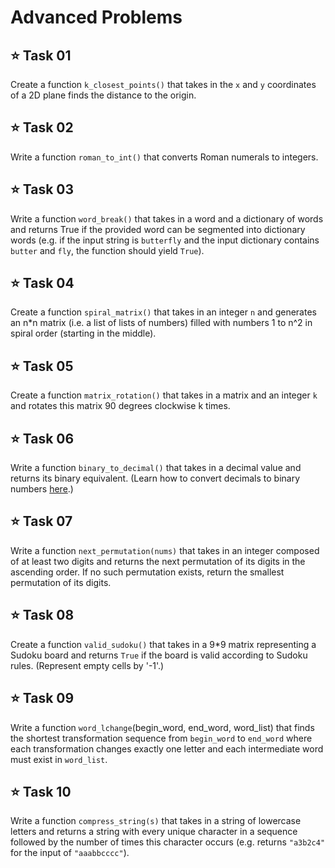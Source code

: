 # Advanced Problems

## ⭐ **Task 01**
Create a function `k_closest_points()` that takes in the `x` and `y` coordinates of a 2D plane finds the distance to the origin.

## ⭐ **Task 02**
Write a function `roman_to_int()` that converts Roman numerals to integers. 

## ⭐ **Task 03**
Write a function `word_break()` that takes in a word and a dictionary of words and returns True if the provided word can be segmented into dictionary words (e.g. if the input string is `butterfly` and the input dictionary contains `butter` and `fly`, the function should yield `True`).

## ⭐ **Task 04**
Create a function `spiral_matrix()` that takes in an integer `n` and generates an n*n matrix (i.e. a list of lists of numbers) filled with numbers 1 to n^2 in spiral order (starting in the middle).

## ⭐ **Task 05**
Create a function `matrix_rotation()` that takes in a matrix and an integer `k` and rotates this matrix 90 degrees clockwise k times.

## ⭐ **Task 06**
Write a function `binary_to_decimal()` that takes in a decimal value and returns its binary equivalent. (Learn how to convert decimals to binary numbers [here](https://www.bbc.co.uk/bitesize/guides/zd88jty/revision/3).)

## ⭐ **Task 07**
Write a function `next_permutation(nums)` that takes in an integer composed of at least two digits and returns the next permutation of its digits in the ascending order. If no such permutation exists, return the smallest permutation of its digits.

## ⭐ **Task 08**
Create a function `valid_sudoku()` that takes in a 9*9 matrix representing a Sudoku board and returns `True` if the board is valid according to Sudoku rules. (Represent empty cells by '-1'.)

## ⭐ **Task 09**
Write a function `word_lchange`(begin_word, end_word, word_list) that finds the shortest transformation sequence from `begin_word` to `end_word` where each transformation changes exactly one letter and each intermediate word must exist in `word_list`.

## ⭐ **Task 10**
Write a function `compress_string(s)` that takes in a string of lowercase letters and returns a string with every unique character in a sequence followed by the number of times this character occurs (e.g. returns `"a3b2c4"` for the input of `"aaabbcccc"`).


